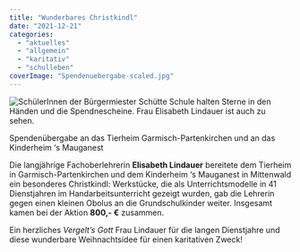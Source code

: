 ```yaml
---
title: "Wunderbares Christkindl"
date: "2021-12-21"
categories: 
  - "aktuelles"
  - "allgemein"
  - "karitativ"
  - "schulleben"
coverImage: "Spendenuebergabe-scaled.jpg"
---
```


![SchülerInnen der Bürgermiester Schütte Schule halten Sterne in den Händen und die Spendnescheine. Frau Elisabeth Lindauer ist auch zu sehen.](Spendenuebergabe-1024x768.jpg)

Spendenübergabe an das Tierheim Garmisch-Partenkirchen und an das Kinderheim ‘s Mauganest

Die langjährige Fachoberlehrerin **Elisabeth Lindauer** bereitete dem Tierheim in Garmisch-Partenkirchen und dem Kinderheim ‘s Mauganest in Mittenwald ein besonderes Christkindl: Werkstücke, die als Unterrichtsmodelle in 41 Dienstjahren im Handarbeitsunterricht gezeigt wurden, gab die Lehrerin gegen einen kleinen Obolus an die Grundschulkinder weiter. Insgesamt kamen bei der Aktion **800,- €** zusammen.

Ein herzliches _Vergelt’s Gott_ Frau Lindauer für die langen Dienstjahre und diese wunderbare Weihnachtsidee für einen karitativen Zweck!
